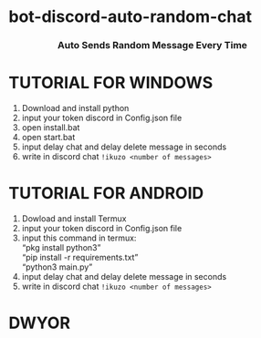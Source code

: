 # bot-discord-auto-random-chat
<h3 align="center">Auto Sends Random Message Every Time</h3>

# TUTORIAL FOR WINDOWS
  1. Download and install python
  2. input your token discord in Config.json file
  3. open install.bat
  4. open start.bat
  5. input delay chat and delay delete message in seconds
  6. write in discord chat `!ikuzo <number of messages>`
  
# TUTORIAL FOR ANDROID
  1. Dowload and install Termux
  2. input your token discord in Config.json file
  3. input this command in termux:<br>
     <q>pkg install python3</q><br>
     <q>pip install -r requirements.txt</q><br>
     <q>python3 main.py</q><br>
  4. input delay chat and delay delete message in seconds
  5. write in discord chat `!ikuzo <number of messages>`
    
# DWYOR
